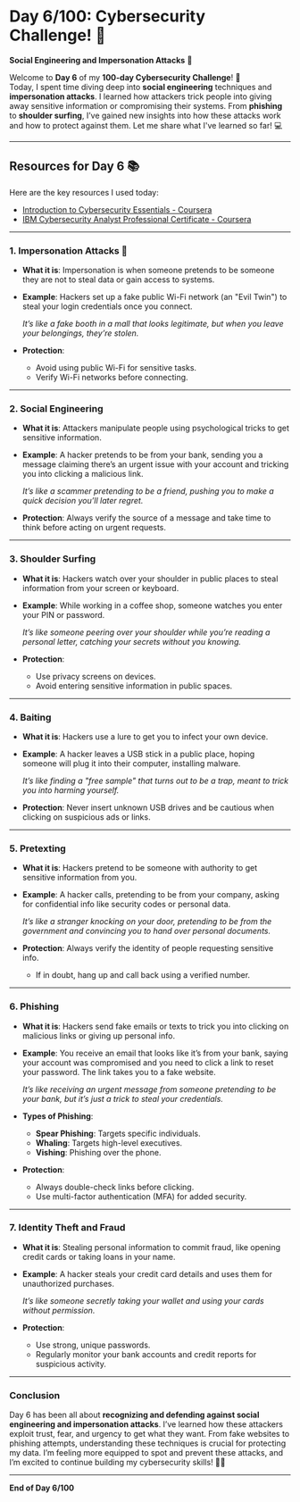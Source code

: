 # Day 6/100: Cybersecurity Challenge! 🚀  
**Social Engineering and Impersonation Attacks** 🔐

Welcome to **Day 6** of my **100-day Cybersecurity Challenge**! 🎉  
Today, I spent time diving deep into **social engineering** techniques and **impersonation attacks**. I learned how attackers trick people into giving away sensitive information or compromising their systems. From **phishing** to **shoulder surfing**, I’ve gained new insights into how these attacks work and how to protect against them. Let me share what I've learned so far! 💻

---

## **Resources for Day 6** 📚  
Here are the key resources I used today:

- [Introduction to Cybersecurity Essentials - Coursera](https://www.coursera.org/learn/introduction-to-cybersecurity-essentials?specialization=ibm-cybersecurity-analyst)
- [IBM Cybersecurity Analyst Professional Certificate - Coursera](https://www.coursera.org/professional-certificates/ibm-cybersecurity-analyst)

---

### **1. Impersonation Attacks** 👀  
- **What it is**: Impersonation is when someone pretends to be someone they are not to steal data or gain access to systems.  
- **Example**: Hackers set up a fake public Wi-Fi network (an "Evil Twin") to steal your login credentials once you connect.  
  
  *It’s like a fake booth in a mall that looks legitimate, but when you leave your belongings, they’re stolen.*  
- **Protection**:  
  - Avoid using public Wi-Fi for sensitive tasks.  
  - Verify Wi-Fi networks before connecting.

---

### **2. Social Engineering**  
- **What it is**: Attackers manipulate people using psychological tricks to get sensitive information.  
- **Example**: A hacker pretends to be from your bank, sending you a message claiming there’s an urgent issue with your account and tricking you into clicking a malicious link.  
  
  *It’s like a scammer pretending to be a friend, pushing you to make a quick decision you’ll later regret.*  
- **Protection**: Always verify the source of a message and take time to think before acting on urgent requests.

---

### **3. Shoulder Surfing**  
- **What it is**: Hackers watch over your shoulder in public places to steal information from your screen or keyboard.  
- **Example**: While working in a coffee shop, someone watches you enter your PIN or password.  
  
  *It’s like someone peering over your shoulder while you’re reading a personal letter, catching your secrets without you knowing.*  
- **Protection**:  
  - Use privacy screens on devices.  
  - Avoid entering sensitive information in public spaces.

---

### **4. Baiting**  
- **What it is**: Hackers use a lure to get you to infect your own device.  
- **Example**: A hacker leaves a USB stick in a public place, hoping someone will plug it into their computer, installing malware.  
  
  *It’s like finding a "free sample" that turns out to be a trap, meant to trick you into harming yourself.*  
- **Protection**: Never insert unknown USB drives and be cautious when clicking on suspicious ads or links.

---

### **5. Pretexting**  
- **What it is**: Hackers pretend to be someone with authority to get sensitive information from you.  
- **Example**: A hacker calls, pretending to be from your company, asking for confidential info like security codes or personal data.  
  
  *It’s like a stranger knocking on your door, pretending to be from the government and convincing you to hand over personal documents.*  
- **Protection**: Always verify the identity of people requesting sensitive info.  
  - If in doubt, hang up and call back using a verified number.

---

### **6. Phishing**  
- **What it is**: Hackers send fake emails or texts to trick you into clicking on malicious links or giving up personal info.  
- **Example**: You receive an email that looks like it’s from your bank, saying your account was compromised and you need to click a link to reset your password. The link takes you to a fake website.  
  
  *It’s like receiving an urgent message from someone pretending to be your bank, but it’s just a trick to steal your credentials.*  
- **Types of Phishing**:  
  - **Spear Phishing**: Targets specific individuals.  
  - **Whaling**: Targets high-level executives.  
  - **Vishing**: Phishing over the phone.  
- **Protection**:  
  - Always double-check links before clicking.  
  - Use multi-factor authentication (MFA) for added security.

---

### **7. Identity Theft and Fraud**  
- **What it is**: Stealing personal information to commit fraud, like opening credit cards or taking loans in your name.  
- **Example**: A hacker steals your credit card details and uses them for unauthorized purchases.  
  
  *It’s like someone secretly taking your wallet and using your cards without permission.*  
- **Protection**:  
  - Use strong, unique passwords.  
  - Regularly monitor your bank accounts and credit reports for suspicious activity.

---

### **Conclusion**  
Day 6 has been all about **recognizing and defending against social engineering and impersonation attacks**. I’ve learned how these attackers exploit trust, fear, and urgency to get what they want. From fake websites to phishing attempts, understanding these techniques is crucial for protecting my data. I’m feeling more equipped to spot and prevent these attacks, and I’m excited to continue building my cybersecurity skills! 🌟🚀

---

**End of Day 6/100**
